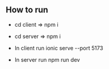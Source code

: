 ## How to run

- cd client => npm i
- cd server => npm i

- In client run ionic serve --port 5173
- In server run npm run dev